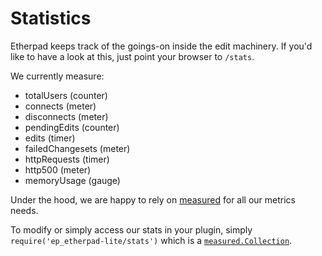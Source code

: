# Statistics
Etherpad keeps track of the goings-on inside the edit machinery. If you'd like to have a look at this, just point your browser to `/stats`.

We currently measure:

 - totalUsers (counter)
 - connects (meter)
 - disconnects (meter)
 - pendingEdits (counter)
 - edits (timer)
 - failedChangesets (meter)
 - httpRequests (timer)
 - http500 (meter)
 - memoryUsage (gauge)

Under the hood, we are happy to rely on [measured](https://github.com/felixge/node-measured) for all our metrics needs.

To modify or simply access our stats in your plugin, simply `require('ep_etherpad-lite/stats')` which is a [`measured.Collection`](https://yaorg.github.io/node-measured/packages/measured-core/Collection.html).
